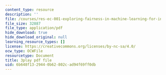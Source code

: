 ```yaml
---
content_type: resource
description: ''
file: /courses/res-ec-001-exploring-fairness-in-machine-learning-for-international-development-spring-2020/6b648f1329440b62802cad94f69ff0db_RQLsnWwjcNY.pdf
file_size: 32887
file_type: application/pdf
hide_download: true
hide_download_original: null
learning_resource_types: []
license: https://creativecommons.org/licenses/by-nc-sa/4.0/
ocw_type: OCWFile
resourcetype: Document
title: 3play pdf file
uid: 6b648f13-2944-0b62-802c-ad94f69ff0db
---
```

